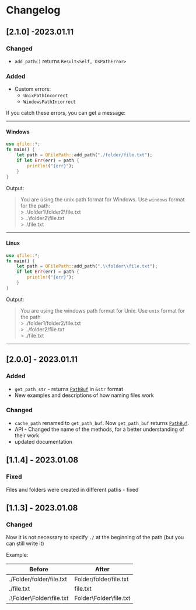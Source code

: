 # Changelog
## [2.1.0] -2023.01.11
### Changed
- `add_path()` returns `Result<Self, OsPathError>`
### Added 
- Custom errors:
  - `UnixPathIncorrect`
  - `WindowsPathIncorrect`

If you catch these errors, you can get a message:

---
#### Windows
```rust
use qfile::*;
fn main() {
    let path = QFilePath::add_path("./folder/file.txt");
    if let Err(err) = path {
        println!("{err}");
    }
}
```
Output:
> You are using the unix path format for Windows. Use `windows` format for the path:\
> \> .\folder1\folder2\file.txt\
> \> ..\folder2\file.txt\
> \> .\file.txt

---
#### Linux
```rust
use qfile::*;
fn main() {
    let path = QFilePath::add_path(".\\folder\\file.txt");
    if let Err(err) = path {
        println!("{err}");
    }
}
```
Output:
> You are using the windows path format for Unix. Use `unix` format for the path\
> \> ./folder1/folder2/file.txt \
> \> ../folder2/file.txt\
> \> ./file.txt

---

## [2.0.0] - 2023.01.11
### Added
- `get_path_str` - returns [`PathBuf`](https://doc.rust-lang.org/stable/std/path/struct.PathBuf.html) in `&str` format
- New examples and descriptions of how naming files work
### Changed
- `cache_path` renamed to `get_path_buf`. Now `get_path_buf` returns [`PathBuf`](https://doc.rust-lang.org/stable/std/path/struct.PathBuf.html).
- API - Changed the name of the methods, for a better understanding of their work
- updated documentation

## [1.1.4] - 2023.01.08
### Fixed
Files and folders were created in different paths - fixed 
## [1.1.3] - 2023.01.08
### Changed 
Now it is not necessary to specify `./` at the beginning of the path (but you can still write it)

Example:

| Before                      | After                    |
| --------------------------- | ------------------------ |
| ./Folder/folder/file.txt    | Folder/folder/file.txt   |
| ./file.txt                  | file.txt                 |
| .\\Folder\\Folder\\file.txt | Folder\\Folder\\file.txt |